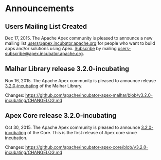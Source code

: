 # Announcements


## Users Mailing List Created

Dec 17, 2015.  The Apache Apex community is pleased to announce a new mailing list [users@apex.incubator.apache.org](http://mail-archives.apache.org/mod_mbox/incubator-apex-users/) for people who want to build apps and/or solutions using Apex.  [Subscribe](mailto:users-subscribe@apex.incubator.apache.org?subject=send%20this%20email%20to%20subscribe) by mailing [users-subscribe@apex.incubator.apache.org](mailto:users-subscribe@apex.incubator.apache.org?subject=send%20this%20email%20to%20subscribe).


## Malhar Library release 3.2.0-incubating

Nov 16, 2015.  The Apache Apex community is pleased to announce release [3.2.0-incubating](/downloads.html) of the Malhar Library.

Changes: https://github.com/apache/incubator-apex-malhar/blob/v3.2.0-incubating/CHANGELOG.md



## Apex Core release 3.2.0-incubating

Oct 30, 2015.  The Apache Apex community is pleased to announce [3.2.0-incubating](/downloads.html) of the Core.  This is the first release of Apex core since incubation.

Changes: https://github.com/apache/incubator-apex-core/blob/v3.2.0-incubating/CHANGELOG.md


